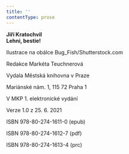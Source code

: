 ```yaml
---
title: ''
contentType: prose
---
```


**Jiří Kratochvil  
Lehni, bestie!**

Ilustrace na obálce Bug\_Fish/Shutterstock.com

  

Redakce Markéta Teuchnerová

Vydala Městská knihovna v Praze

  

Mariánské nám. 1, 115 72 Praha 1

V MKP 1. elektronické vydání

  

Verze 1.0 z 25. 6. 2021

ISBN 978-80-274-1611-0 (epub)

  

ISBN 978-80-274-1612-7 (pdf)

  

ISBN 978-80-274-1613-4 (prc)

